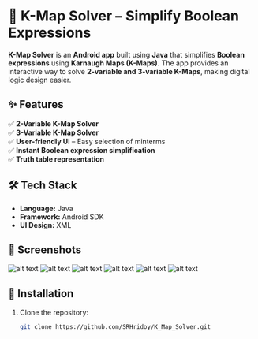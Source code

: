 # 🔢 K-Map Solver – Simplify Boolean Expressions  

**K-Map Solver** is an **Android app** built using **Java** that simplifies **Boolean expressions** using **Karnaugh Maps (K-Maps)**. The app provides an interactive way to solve **2-variable and 3-variable K-Maps**, making digital logic design easier.  

## ✨ Features  
✅ **2-Variable K-Map Solver**  
✅ **3-Variable K-Map Solver**  
✅ **User-friendly UI** – Easy selection of minterms  
✅ **Instant Boolean expression simplification**  
✅ **Truth table representation**  

## 🛠️ Tech Stack  
- **Language:** Java  
- **Framework:** Android SDK  
- **UI Design:** XML  

## 📸 Screenshots  
![alt text](screenshots/splash.jpg)
![alt text](screenshots/select_var.jpg)
![alt text](screenshots/2_var.jpg)
![alt text](screenshots/2tr.jpg)
![alt text](screenshots/3_var.jpg)
![alt text](screenshots/3tr.jpg)


## 🚀 Installation  
1. Clone the repository:  
   ```sh
   git clone https://github.com/SRHridoy/K_Map_Solver.git
